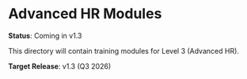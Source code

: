 # Advanced HR Modules

**Status**: Coming in v1.3

This directory will contain training modules for Level 3 (Advanced HR).

**Target Release**: v1.3 (Q3 2026)
